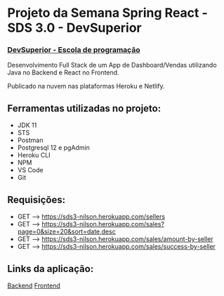 # Projeto da Semana Spring React - SDS 3.0 - DevSuperior
### [DevSuperior - Escola de programação](https://devsuperior.com.br)

Desenvolvimento Full Stack de um App de Dashboard/Vendas utilizando Java no Backend e React no Frontend. 

Publicado na nuvem nas plataformas Heroku e Netlify.

## Ferramentas utilizadas no projeto:

- JDK 11
- STS
- Postman
- Postgresql 12 e pgAdmin
- Heroku CLI
- NPM
- VS Code
- Git

## Requisições:

- GET --> https://sds3-nilson.herokuapp.com/sellers
- GET --> https://sds3-nilson.herokuapp.com/sales?page=0&size=20&sort=date,desc
- GET --> https://sds3-nilson.herokuapp.com/sales/amount-by-seller
- GET --> https://sds3-nilson.herokuapp.com/sales/success-by-seller

## Links da aplicação:

[Backend](https://sds3-nilson.herokuapp.com/)
[Frontend](https://nilson-dsvendas.netlify.app/)
